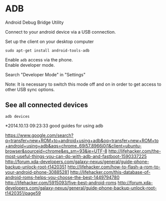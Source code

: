# ADB

Android Debug Bridge Utility

Connect to your android device via a USB connection. 

Set up the client on your desktop computer

```
sudo apt-get install android-tools-adb
```


Enable `adb` access via the phone.  
Enable developer mode.  

Search "Developer Mode" in "Settings"

Note: It is necessary to switch this mode off and on in order to get access to other USB sync options. 



## See all connected devices

```
adb devices
```

*2014.10.13 09:23:33 
good guides for using adb

https://www.google.com/search?q=transfer+new+ROM+to+android+using+adb&oq=transfer+new+ROM+to+android+using+adb&aqs=chrome..69i57.8966j0j1&client=ubuntu-browser&sourceid=chrome&es_sm=93&ie=UTF-8
http://lifehacker.com/the-most-useful-things-you-can-do-with-adb-and-fastboot-1590337225
http://forum.xda-developers.com/galaxy-nexus/general/guide-phone-backup-unlock-root-t1420351
http://lifehacker.com/how-to-flash-a-rom-to-your-android-phone-30885281
http://lifehacker.com/this-database-of-android-roms-helps-you-choose-the-best-1449794780
http://lifehacker.com/5915093/five-best-android-roms
http://forum.xda-developers.com/galaxy-nexus/general/guide-phone-backup-unlock-root-t1420351/page59


